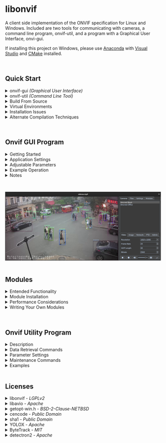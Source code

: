 
libonvif
========

A client side implementation of the ONVIF specification for Linux and Windows.
Included are two tools for communicating with cameras, a command line program,
onvif-util, and a program with a Graphical User Interface, onvi-gui.

If installing this project on Windows, please use 
[Anaconda](https://www.anaconda.com/) 
with [Visual Studio](https://visualstudio.microsoft.com/) and 
[CMake](https://cmake.org/) installed.

&nbsp;

## Quick Start

<details>
<summary>onvif-gui <i>(Graphical User Interface)</i></summary>
&nbsp;

---

### Step 1. Install Dependecies

* ### Linux
  ```
  sudo apt install cmake g++ python3-pip libxml2-dev libavdevice-dev libsdl2-dev '^libxcb.*-dev' libxkbcommon-x11-dev
  ```

* ### Windows (use Anaconda prompt)
  ```
  conda create --name myenv python=3.9 libxml2 ffmpeg sdl2 -c conda-forge
  conda activate myenv
  ```

### Step 2. Install onvif-gui
```
pip install onvif-gui
```

### Step 3. Launch program
```
onvif-gui
```
---
&nbsp;
</details>


<details>
<summary>onvif-util <i>(Command Line Tool)</i></summary>
&nbsp;

---

### Step 1. Install Dependencies

* ### Linux
  ```
  sudo apt install git cmake g++ libxml2-dev
  ```

* ### Windows (use Anaconda prompt)
  ```
  conda install -c conda-forge git libxml2
  ```

### Step 2. Install onvif-util

* ### Linux

  ```
  git clone --recursive https://github.com/sr99622/libonvif
  cd libonvif
  mkdir build
  cd build
  cmake -DWITHOUT_PYTHON=ON ..
  make
  sudo make install
  ```

* ### Windows (use Anaconda prompt)

  ```
  git clone --recursive https://github.com/sr99622/libonvif
  cd libonvif
  mkdir build
  cd build
  cmake -DWITHOUT_PYTHON=ON -DCMAKE_INSTALL_PREFIX=%CONDA_PREFIX%\Library ..
  cmake --build . --config Release
  cmake --install .
  ```

### Step 3. Test the program

```
onvif-util -a
```

### Step 4. Get program help

```
onvif-util -h
```

---
&nbsp;

</details>

<details>

<summary>Build From Source</summary>
&nbsp;

---

### Step 1. Install Dependencies

* ### Linux
  ```
  sudo apt install git cmake g++ python3-pip libxml2-dev libavdevice-dev libsdl2-dev '^libxcb.*-dev' libxkbcommon-x11-dev
  ```

* ### Windows (use Anaconda prompt)

  Please create a conda environment for dependencies

  ```
  conda create --name myenv -c conda-forge pytho=3.9 git ffmpeg sdl2 libxml2
  conda activate myenv
  ```

### Step 2. Clone Reposistory and Install

```
git clone --recursive https://github.com/sr99622/libonvif
cd libonvif/libonvif
pip install .
cd ../libavio
pip install .
cd ../onvif-gui
pip install .
```

### Step 3. Launch Program

```
onvif-gui
```

---

&nbsp;
</details>

<details>
<summary>Virtual Environments</summary>
&nbsp;

---
Using a virtual environment is strongly recommended. The complexity of this program
and its use of external modules introduces the possibilty of name space collisions 
that may cause the program to crash or behave in an unexpected manner.  These issues 
may be easily avoided by using a dedicated virtual envrionment for installing the 
program.
&nbsp;
On Windows, the use of Anaconda to install the program will use a virtual
environment.  It is suggested to create a dedicated environment for the program.
&nbsp;
On Linux, the use of [virtualenv](https://virtualenv.pypa.io/en/latest/) is recommended. 
This is a very simple tool to use that can be set up easily.

```
pip install virtualenv
virtualenv myenv
source myenv/bin/activate
```

These commands will set up a virtual environment that can be used to install and 
run the program in a safe manner.  Files used by the environment will be kept in
the directory myenv.
&nbsp;
To exit the virtual environment, use

```
deactivate
```

---
&nbsp;
</details>

<details>
<summary>Installation Issues</summary>
&nbsp;

---
The modules this project are distributed as source packages.  They are compiled
on the host machine and require a proper environment to build successfully.  The
instructions above should result in an environment that will host a successful
compilation.
<p>
A common error that may be observed is

```
from cmake import cmake
ModuleNotFoundError: No module named 'cmake'
```

This is caused by the pip version of cmake installed in the environment.  The 
presence of pip version of cmake will cause the compilation to fail.  To remedy
this error, remove the pip version of cmake

```
pip uninstall cmake
```

---
&nbsp;
</details>

<details>
<summary>Alternate Compilation Techniques</summary>
&nbsp;

---
Configuration issues may cause build steps to fail.  In some cases, it is possible
to continue with installation using other methods than those listed above. They
may be successful where other techniques have not if issues are confined to a 
specific tool.  These instructions assume that the Dependencies have been installed
as per Build From Source.

* ### Configure directly using cmake

```
cd libonvif
sudo rm -R build
mkdir build
cd build
cmake ..
make
cd ../onvif-gui
python run.py
```

* ### Invoke setup.py directly

```
cd libonvif/libonvif
python setup.py install 
cd ../libavio
python setup.py install
cd ../onvif-gui
python setup.py install
onvif-gui
```

---
&nbsp;
</details>

&nbsp;

## Onvif GUI Program

<details>
<summary>Getting Started</summary>
&nbsp;

---

<p>
To get started, click the Discovery button, which is the second button from the right
at the bottom of the screen.  A login screen will appear for each camera as it is found.
The Settings tab may be used to set a default login that can be used automatically.
<p>
Upon completion of discovery, the camera list will be populated. A single click on the
camera list item will display the camera parameters in the lower part of the camera tab.
Double clicking the camera name in the list will display the camera video output. 
<p>
Camera parameters are available on the tabs on the lower right side of the application. 
Once a parameter has been changed, the Apply button will be enabled, which can be used 
to commit the change to the camera.  It may be necessary to re-start the video output 
stream in order to see the changes.  The Apply button is found in the lower right hand
corner below the tabs.

---

&nbsp;

</details>

<details>
<summary>Application Settings</summary>
&nbsp;

---

- Auto Discovery - When checked, the application will automatcally start discovery upon launch, 
  otherwise use the Discover button.
- Common Username - Default username used during discover.
- Common Password - Default password used during discover.
- Hardware Decoder - If available, can be set to use GPU video decoding.
- Video Filter - FFMPEG filter strings may be used to modify the video
- Direct Rendering - May be used in Windows to increase performance
- Convert to RGB - The default setting is ON, may be turned on for performance
- Disable Audio, Disable Video - Used to limit streams to a single medium
- Post Process Record - Recording will be the encoded video stream rather than raw packets
- Hardware Encode - If available, use the GPU for encoding
- Process Frame - Video frame data is processed by the sample python module
- Low Latency - Reduces the buffer size to reduce latency, may cause instability
- Pre-Record Cache Size - A cache of media packets is stored locally prior to decoding and will
  be pre-pended to the file stream when Pre Process recording.  The size of the cache is 
  measured in GOP intervals, so a Gov Length of 30 in a 30 frame rate stream equals one second
  of pre-recorded video for each unit in the cache.
- Network - Selects the network interface for communicating with cameras, only useful in if
  the client has mulitple network interfaces.

---
&nbsp;
</details>

<details>
<summary>Adjustable Parameters</summary>
&nbsp;

---

Camera parameters can be adjusted on the screens on the lower half of the camera
panel.  Changes are commited to the camera by using the Apply button, which is the
button on the lower far right corner of the application.  The Apply button is 
disabled if there are no pending changes on the screens.  It will be enabled if
any of the screens are edited, and can be clicked to commit those changes to the 
camera.

* ### Video:

  - Resolution  
  - Frame Rate  
  - Gov Length  
  - Bitrate  

* ### Image:

  - Brightness
  - Saturation
  - Contrast
  - Sharpness

* ### Network:

    If the DHCP is enabled, all fields are set by the server, if DHCP is disabled, other 
    network settings may be completed manually.  Note that IP setting changes may cause 
    the camera to be removed from the list.  Use the Discover button to find the camera.
    Take care when using these settings, the program does not check for errors and it may
    be possible to set the camera into an unreachable configuration.

    - IP Address
    - Subnet Mask
    - Gateway
    - Primary DNS

* ### PTZ:

    Settings pertain to preset selections or current camera position.  The arrow keys, 
    Zoom In and Zoom out control the position and zoom. The numbered buttons on the left 
    correspond to preset positions.  The blank text box may be used to address presets 
    numbered higher than 5. To set a preset, position the camera, then check Set Preset, 
    then click the numbered preset button.

* ### Admin:

    - Camera Name  - Changes the application display name of the camera.
    - Set admin Password - Can be used to change the password for the camera.
    - Sync Time - Reset the camera's current time without regard to time zone.
    - Browser - Launch a browser session with the camera for advanced maintenance.
    - Enable Reboot - Enable the reboot button for use.  Camera will be removed from list.
    - Enable Reset - Enable the reset button for use.  Use with caution, all camera 
      settings will be reset.

---
&nbsp;
</details>

<details>
<summary>Example Operation</summary>
&nbsp;

---
To change the video resolution of a camera output, Double click on the camera name in 
the list.  The camera video output should display in the viewer.  Select the Video tab 
and use the drop down box labelled Resolution.  Upon changing the selection, the Apply 
button will be enabled.  Click the Apply button to make the change.  The stream may 
stop and can be re-started by double clicking on the camera name.
<p>
If camera is not repsonding to a particular command, or a command needed is not present 
on the tool, go to the Admin tab and click the browser button.  This will launch the 
browser using the camera IP address.  Log into the camera and settings should be 
avialable in native format for the camera configuration.

---

&nbsp;

</details>

<details>
<summary>Notes</summary>
&nbsp;

---
Camera compliance with the onvif standard is often incomplete and in some cases 
incorrect. Success with the onvif-util may be limited in many cases. Cameras 
made by Hikvision will have the greatest level of compatibility with onvif-util. 
Cameras made by Dahua will have a close degree of compatability with some notable 
exceptions regarding gateway and DNS settings. Time settings may not be reliable 
in some cases. If the time is set without the zone flag, the time appearing in 
the camera feed will be synced to the computer time. If the time zone flag is used, 
the displayed time may be set to an offset from the computer time based on the 
timezone setting of the camera.
<p>
If the camera DNS setting is properly onvif compliant, the IP address may be reliably 
set. Some cameras may not respond to the DNS setting requested by onvif_gui due 
to non compliance. Note that the camera may reboot automatically under some conditions 
if the DNS setting is changed from off to on.  
<p>
Video settings are reliable. The Admin Password setting is reliable, as well as the reboot 
command. If there is an issue with a particular setting, it is recommended to connect to 
the camera with a web browser, as most cameras will have a web interface that will allow you 
to make the changes reliably. The gui version has a button on the Admin tab that will launch 
the web browser with the camera ip address automatically.


---

&nbsp;

</details>

&nbsp;
<div align="center"><img src="assets/screenshot.png"></div>
&nbsp;

## Modules

<details>

<summary>Entended Functionality</summary>
&nbsp;

---

* ### Video Stream Processing

onvif-gui has a facility for incorporating python programs to operate on the
video stream.  The Modules tab is the user interface for this feature. 
<p>
Developers may extend the functionality of onvif-gui by writing a python
module that conforms to the class template used by the program.
<p>
There is a minimal example program called sample.py that demonstrates how 
data is trsansferred from the main program to the python module and it's GUI i
nterface implementation.
<p>
The program comes with pre-installed modules that may be enabled by following
the installation instructions following.

* ### YOLOX with ByteTrack

There is included with onvif-gui a full implementation of the YOLOX algorithm
along with an associated tracking algorithm known as ByteTrack.  These algorithms 
are implemented using pytorch, which requires some specific configuration, see
Module Installation for details.
<p>
Please note that if running a customized model, the model name parameter must be 
set to match the model depth.  For example if the custom model using yolox_m 
format, the Model Name parameter must be set to yolox_m.  The error message
'Error(s) in loading state_dict for YOLOX' is typical for the failure to 
correctly match these parameters.

* ### Detectron2

Instance Segmentation and Keypoint discovery are implemented using 
[detectron2](https://github.com/facebookresearch/detectron2)

---

&nbsp;

</details>

<details>

<summary>Module Installation</summary>
&nbsp;

---
Pre-installed modules require pytorch and other depenencies in order to run.  A
virtual environment is recommended.  These instructions assume that onvif-gui
has been installed as directed above.  On Windows, upgrading pip prior to copmleting these
steps may improve results.

```
pip install torch torchvision torchaudio --index-url https://download.pytorch.org/whl/cu117 
pip install cloudpickle pycocotools fairscale timm omegaconf scipy lap cython cython_bbox_fix iopath fvcore
```
---
&nbsp;

</details>


<details>

<summary>Performance Considerations</summary>
&nbsp;

---

* ### Module Run Time

When running these algorithms, bear in mind that they are computationally expensive.
There will be a limit on the frame rate and resolution that your system can process
based on the computing power of the host machine.  
<p>
The amount of time a module spends running during each frame is displayed for a 
module during execution.  The frame rate of the module is the inverse of this
number.  Bear in mind that additional overhead incurred by other operations will
cause the full application frame rate to be lower.

* ### Performance Tuning

Module run time can be managed by adjusting key parameters.  Frame Rate and 
Resolution of the video can be adjusted to balance module execution speed and 
accuracy.  Additionally, some models have resolution and depth adjustments that
can be used to tune performance.

* ### Adjusting Video Frame Rate

Limiting the frame rate can be done on cameras using the video settings tab.  Frame 
rate on files can be set by using the filter command 'fps=10' where 10 is the desired 
frame rate.  

* ### Adjusting Video Resolution

Likewise, resolution can be set on files with the video filter
using the scale directive, i.e. 'scale=1280x720'.  Consecutive video filters can
be run using a comma as delimiter between the commands, i.e. 'fps=10,scale=1280x720'.

---

&nbsp;
</details>

<details>
<summary>Writing Your Own Modules</summary>
&nbsp;

---
Modules allow developers to ectend the functionality of onvif-gui.  The video 
stream frames are accessible from a python program configured to operate within 
the onvif-gui framework.  Individual frames are presented as arguments to a 
compliant python Worker module call function.
<p>
No special processing is required to access the frame data, it is presented in
numpy format, which is compatible with python constucts such as opencv or PIL
image formats.
<p>
The modules consist of two classes, a Configuration class, which must inherit
the QWidget object, and a Worker class, which has a default __call__ function
to receive the frame data.
<p>
A user defined folder can be specified to hold the module source code.  Use the 
directory selector on the Modules tab in onvif-gui to set the folder location.
<p>
Please consult the sample.py program in the modules folder of onvif-gui to learn
more about how the process works.

---
&nbsp;
</details>

&nbsp;


## Onvif Utility Program

<details>
<summary>Description</summary>
&nbsp;

---
View and set parameters on onvif compatible IP cameras. The command may be used to 
find and identify cameras, and then to create an interactive session that can be 
used to query and set camera properties. 

```
onvif-util

-a, --all
    show all cameras on the network

-h, --help
    show the help for this command

-u, --user 
    set the username for the camera login

-p, --password
    set the password for the camera login
```

To view all cameras on the network:
```
onvif-util -a
```

To login to a particular camera:
```
onvif-util -u username -p password ip_address
```

To login to a camera with safe mode disabled:
```
onvif-util -s -u username -p password ip_address
```


---

&nbsp;
</details>

<details>
<summary>Data Retrieval Commands</summary>
&nbsp;

---

Once logged into the camera you can view data using the 'get' command followed by 
the data requested. The (n) indicates an optional profile index to apply the setting, 
otherwise the current profile is used

- get rtsp 'pass'(optional) (n) - Get rtsp uri for camera, with optional password credential
- get capabilities
- get time
- get profiles
- get profile (n)
- get video (n)
- get video options (n)
- get imaging
- get imaging options
- get network

---
&nbsp;
</details>

<details>
<summary>Parameter Settings</summary>
&nbsp;

---

Once logged into the camera you can set parameters using the 'set' command followed by 
the parameters. The (n) indicates an optional profile index to apply the setting, 
otherwise the current profile is used

- set resolution (n) - Resolution setting in the format widthxheight, must match option
- set framerate (n)
- set gov_length (n)
- set bitrate (n)
- set bightness value(required)
- set contrast value(required)
- set saturation value(required)
- set sharpness value(required)
- set ip_address value(required)
- set default_gateway value(required)
- set dns value(required)
- set dhcp value(required) - Accepted settings are 'on' and 'off'
- set password value(required)

---
&nbsp;
</details>

<details>
<summary>Maintenance Commands</summary>
&nbsp;

---
- help
- safe - set safe mode on.  Viewer and browser are disabled
- unsafe - set safe mode off.  Viewer and browser are enabled
- browser - Use browser to access camera configurations
- view (n) - View the camera output using ffplay (ffplay must be installed in the path)
- view player (n) - View the camera output with user specified player e.g. view vlc
- sync_time 'zone'(optional) - Sync the camera time to the computer
- dump - Full set of raw data from camera configuration
- reboot
- quit - To Exit Camera Session

---
&nbsp;
</details>

<details>
<summary>Examples</summary>
&nbsp;

    > onvif-util -a

      Looking for cameras on the network...
      Found 8 cameras
      192.168.1.18 localhost(TV TV-IP319PI)
      192.168.1.7 (IPC-BO IPC-122)
      192.168.1.14 IPC(Dahua IPC-HDW4631C-A)
      192.168.1.6 IPC(Amcrest IP2M-841EB)
      192.168.1.12 (AXIS M1065-LW)
      192.168.1.12 (AXIS M1065-LW)
      192.168.1.2 IPC(Amcrest IP3M-HX2W)
      192.168.1.11 R2(IPC-model)

    To start a session with a camera, use the login credentials

    > onvif-util -u admin -p admin123 192.168.1.12

      found host: 192.168.1.12
      successfully connected to host
        name:   AXIS M1065-LW
        serial: ACCC8E99C915

    Get current settings for video

    > get video

      Profile set to profile_1_h264

      Resolution: 1920 x 1080
      Frame Rate: 25
      Gov Length: 30
      Bit Rate:   4096

    Get available video settings

    > get video options

      Available Resolutions
        1920 x 1080
        1280 x 720
        640 x 480
        320 x 240
      Min Gov Length: 1
      Max Gov Length: 32767
      Min Frame Rate: 1
      Max Frame Rate: 30
      Min Bit Rate: 1
      Max Bit Rate: 2147483647

    Set video resolution

    > set resolution 1280x720

      Resolution was set to 1280 x 720

    Exit session

    > quit
</details>
&nbsp;


## Licenses

<details>
<summary>libonvif - <i>LGPLv2</i></summary>
&nbsp;

---

 Copyright (c) 2018, 2020, 2022, 2023 Stephen Rhodes 

 License: LGPLv2

 This library is free software; you can redistribute it and/or
 modify it under the terms of the GNU Lesser General Public
 License as published by the Free Software Foundation; either
 version 2.1 of the License, or (at your option) any later version.
 
 This library is distributed in the hope that it will be useful,
 but WITHOUT ANY WARRANTY; without even the implied warranty of
 MERCHANTABILITY or FITNESS FOR A PARTICULAR PURPOSE.  See the GNU
 Lesser General Public License for more details.
 
 You should have received a copy of the GNU Lesser General Public
 License along with this library; if not, write to the Free Software
 Foundation, Inc., 51 Franklin Street, Fifth Floor, Boston, MA 02110-1301 USA

 ---

 &nbsp;

</details>

<details>
<summary>libavio - <i>Apache</i></summary>
&nbsp;

---

 libavio Copyright (c) 2022, 2023 Stephen Rhodes

 License: Apache

 Licensed under the Apache License, Version 2.0 (the "License");
 you may not use this file except in compliance with the License.
 You may obtain a copy of the License at

    http://www.apache.org/licenses/LICENSE-2.0

 Unless required by applicable law or agreed to in writing, software
 distributed under the License is distributed on an "AS IS" BASIS,
 WITHOUT WARRANTIES OR CONDITIONS OF ANY KIND, either express or implied.
 See the License for the specific language governing permissions and
 limitations under the License.

---

&nbsp;
</details>

<details>
<summary>getopt-win.h - <i>BSD-2-Clause-NETBSD</i></summary>
&nbsp;

---

 getopt-win.h (originally getopt.h) Copyright (c) 2002 Todd C. Miller <Todd.Miller@courtesan.com> and Copyright (c) 2000 The NetBSD Foundation, Inc.

 License: BSD-2-Clause-NETBSD

 Redistribution and use in source and binary forms, with or without
 modification, are permitted provided that the following conditions
 are met:
 1. Redistributions of source code must retain the above copyright
    notice, this list of conditions and the following disclaimer.
 2. Redistributions in binary form must reproduce the above copyright
    notice, this list of conditions and the following disclaimer in
    the documentation and/or other materials provided with the
    distribution.
 .
 THIS SOFTWARE IS PROVIDED BY THE NETBSD FOUNDATION, INC. AND
 CONTRIBUTORS ``AS IS'' AND ANY EXPRESS OR IMPLIED WARRANTIES,
 INCLUDING, BUT NOT LIMITED TO, THE IMPLIED WARRANTIES OF
 MERCHANTABILITY AND FITNESS FOR A PARTICULAR PURPOSE ARE DISCLAIMED.
 IN NO EVENT SHALL THE FOUNDATION OR CONTRIBUTORS BE LIABLE FOR ANY
 DIRECT, INDIRECT, INCIDENTAL, SPECIAL, EXEMPLARY, OR CONSEQUENTIAL
 DAMAGES (INCLUDING, BUT NOT LIMITED TO, PROCUREMENT OF SUBSTITUTE
 GOODS OR SERVICES; LOSS OF USE, DATA, OR PROFITS; OR BUSINESS
 INTERRUPTION) HOWEVER CAUSED AND ON ANY THEORY OF LIABILITY, WHETHER
 IN CONTRACT, STRICT LIABILITY, OR TORT (INCLUDING NEGLIGENCE OR
 OTHERWISE) ARISING IN ANY WAY OUT OF THE USE OF THIS SOFTWARE, EVEN
 IF ADVISED OF THE POSSIBILITY OF SUCH DAMAGE.

---

&nbsp;
</details>

<details>
<summary>cencode - <i>Public Domain</i></summary>
&nbsp;
---

 cencode.h, cencode.c in Public Domain by Chris Venter : chris.venter[anti-spam]gmail.com 

 License: public-domain1

 Copyright-Only Dedication (based on United States law) or Public
 Domain Certification
 
 The person or persons who have associated work with this document
 (the "Dedicator" or "Certifier") hereby either (a) certifies that, to
 the best of his knowledge, the work of authorship identified is in
 the public domain of the country from which the work is published, or
 (b) hereby dedicates whatever copyright the dedicators holds in the
 work of authorship identified below (the "Work") to the public
 domain. A certifier, moreover, dedicates any copyright interest he
 may have in the associated work, and for these purposes, is described
 as a "dedicator" below.
 
 A certifier has taken reasonable steps to verify the copyright status
 of this work. Certifier recognizes that his good faith efforts may
 not shield him from liability if in fact the work certified is not in
 the public domain.
 
 Dedicator makes this dedication for the benefit of the public at
 large and to the detriment of the Dedicator's heirs and
 successors. Dedicator intends this dedication to be an overt act of
 relinquishment in perpetuity of all present and future rights under
 copyright law, whether vested or contingent, in the Work. Dedicator
 understands that such relinquishment of all rights includes the
 relinquishment of all rights to enforce (by lawsuit or otherwise)
 those copyrights in the Work.
 
 Dedicator recognizes that, once placed in the public domain, the Work
 may be freely reproduced, distributed, transmitted, used, modified,
 built upon, or otherwise exploited by anyone for any purpose,
 commercial or non-commercial, and in any way, including by methods
 that have not yet been invented or conceived.

---

&nbsp;
</details>

<details>
<summary>sha1 - <i>Public Domain</i></summary>
&nbsp;

---

 sha1.h, sha1.c in Public Domain by By Steve Reid <steve@edmweb.com>

 License: public-domain2
 
 100% Public Domain.

---

&nbsp;
</details>


<details>
<summary>YOLOX - <i>Apache</i></summary>
&nbsp;

---

 YOLOX 
 Copyright (c) 2021-2022 Megvii Inc. All rights reserved.

 License: Apache

 Licensed under the Apache License, Version 2.0 (the "License");
 you may not use this file except in compliance with the License.
 You may obtain a copy of the License at

     http://www.apache.org/licenses/LICENSE-2.0

 Unless required by applicable law or agreed to in writing, software
 distributed under the License is distributed on an "AS IS" BASIS,
 WITHOUT WARRANTIES OR CONDITIONS OF ANY KIND, either express or implied.
 See the License for the specific language governing permissions and
 limitations under the License.

## Cite YOLOX
If you use YOLOX in your research, please cite our work by using the following BibTeX entry:

```latex
 @article{yolox2021,
  title={YOLOX: Exceeding YOLO Series in 2021},
  author={Ge, Zheng and Liu, Songtao and Wang, Feng and Li, Zeming and Sun, Jian},
  journal={arXiv preprint arXiv:2107.08430},
  year={2021}
}
```
## In memory of Dr. Jian Sun
Without the guidance of [Dr. Sun Jian](http://www.jiansun.org/), YOLOX would not have been released and open sourced to the community.
The passing away of Dr. Sun Jian is a great loss to the Computer Vision field. We have added this section here to express our remembrance and condolences to our captain Dr. Sun.
It is hoped that every AI practitioner in the world will stick to the concept of "continuous innovation to expand cognitive boundaries, and extraordinary technology to achieve product value" and move forward all the way.

<div align="center"><img src="assets/sunjian.png" width="200"></div>
没有孙剑博士的指导，YOLOX也不会问世并开源给社区使用。
孙剑博士的离去是CV领域的一大损失，我们在此特别添加了这个部分来表达对我们的“船长”孙老师的纪念和哀思。
希望世界上的每个AI从业者秉持着“持续创新拓展认知边界，非凡科技成就产品价值”的观念，一路向前。

---

&nbsp;
</details>

<details>
<summary>ByteTrack - <i>MIT</i></summary>
&nbsp;

---

ByteTrack

MIT License

Copyright (c) 2021 Yifu Zhang

Permission is hereby granted, free of charge, to any person obtaining a copy
of this software and associated documentation files (the "Software"), to deal
in the Software without restriction, including without limitation the rights
to use, copy, modify, merge, publish, distribute, sublicense, and/or sell
copies of the Software, and to permit persons to whom the Software is
furnished to do so, subject to the following conditions:

The above copyright notice and this permission notice shall be included in all
copies or substantial portions of the Software.

THE SOFTWARE IS PROVIDED "AS IS", WITHOUT WARRANTY OF ANY KIND, EXPRESS OR
IMPLIED, INCLUDING BUT NOT LIMITED TO THE WARRANTIES OF MERCHANTABILITY,
FITNESS FOR A PARTICULAR PURPOSE AND NONINFRINGEMENT. IN NO EVENT SHALL THE
AUTHORS OR COPYRIGHT HOLDERS BE LIABLE FOR ANY CLAIM, DAMAGES OR OTHER
LIABILITY, WHETHER IN AN ACTION OF CONTRACT, TORT OR OTHERWISE, ARISING FROM,
OUT OF OR IN CONNECTION WITH THE SOFTWARE OR THE USE OR OTHER DEALINGS IN THE
SOFTWARE.

---

&nbsp;
</details>


<details>
<summary>detectron2 - <i>Apache</i></summary>
&nbsp;

---

detectron2

Detectron2 is released under the Apache 2.0 license.

Copyright (c) Facebook, Inc. and its affiliates.

Citing Detectron2

If you use Detectron2 in your research or wish to refer to the baseline results published in the Model Zoo, please use the following BibTeX entry.

```bash
@misc{wu2019detectron2,
  author =       {Yuxin Wu and Alexander Kirillov and Francisco Massa and
                  Wan-Yen Lo and Ross Girshick},
  title =        {Detectron2},
  howpublished = {\url{https://github.com/facebookresearch/detectron2}},
  year =         {2019}
}
```

---

&nbsp;
</details>